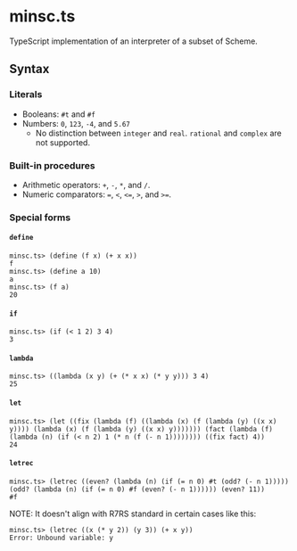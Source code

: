 # minsc.ts
TypeScript implementation of an interpreter of a subset of Scheme.

## Syntax
### Literals
* Booleans: `#t` and `#f`
* Numbers: `0`, `123`, `-4`, and `5.67` 
  * No distinction between `integer` and `real`. `rational` and `complex` are not supported.

### Built-in procedures
* Arithmetic operators: `+`, `-`, `*`, and `/`.
* Numeric comparators: `=`, `<`, `<=`, `>`, and `>=`.

### Special forms
#### `define`
```
minsc.ts> (define (f x) (+ x x))
f
minsc.ts> (define a 10)
a
minsc.ts> (f a)
20
```

#### `if`
```
minsc.ts> (if (< 1 2) 3 4)
3
```

#### `lambda`
```
minsc.ts> ((lambda (x y) (+ (* x x) (* y y))) 3 4)
25
```

#### `let`
```
minsc.ts> (let ((fix (lambda (f) ((lambda (x) (f (lambda (y) ((x x) y)))) (lambda (x) (f (lambda (y) ((x x) y))))))) (fact (lambda (f) (lambda (n) (if (< n 2) 1 (* n (f (- n 1)))))))) ((fix fact) 4))
24
```

#### `letrec`
```
minsc.ts> (letrec ((even? (lambda (n) (if (= n 0) #t (odd? (- n 1))))) (odd? (lambda (n) (if (= n 0) #f (even? (- n 1)))))) (even? 11))
#f
```

NOTE: It doesn't align with R7RS standard in certain cases like this:
```
minsc.ts> (letrec ((x (* y 2)) (y 3)) (+ x y))
Error: Unbound variable: y
```
